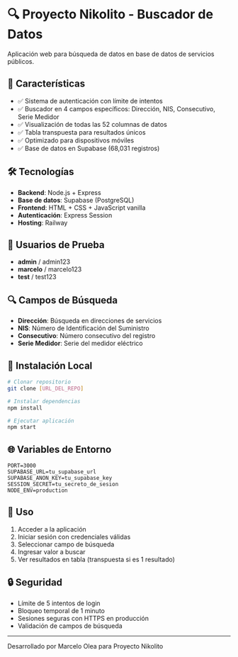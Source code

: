 # 🔍 Proyecto Nikolito - Buscador de Datos

Aplicación web para búsqueda de datos en base de datos de servicios públicos.

## 🚀 Características

- ✅ Sistema de autenticación con límite de intentos
- ✅ Buscador en 4 campos específicos: Dirección, NIS, Consecutivo, Serie Medidor
- ✅ Visualización de todas las 52 columnas de datos
- ✅ Tabla transpuesta para resultados únicos
- ✅ Optimizado para dispositivos móviles
- ✅ Base de datos en Supabase (68,031 registros)

## 🛠️ Tecnologías

- **Backend**: Node.js + Express
- **Base de datos**: Supabase (PostgreSQL)
- **Frontend**: HTML + CSS + JavaScript vanilla
- **Autenticación**: Express Session
- **Hosting**: Railway

## 👥 Usuarios de Prueba

- **admin** / admin123
- **marcelo** / marcelo123
- **test** / test123

## 🔍 Campos de Búsqueda

- **Dirección**: Búsqueda en direcciones de servicios
- **NIS**: Número de Identificación del Suministro
- **Consecutivo**: Número consecutivo del registro
- **Serie Medidor**: Serie del medidor eléctrico

## 🚀 Instalación Local

```bash
# Clonar repositorio
git clone [URL_DEL_REPO]

# Instalar dependencias
npm install

# Ejecutar aplicación
npm start
```

## 🌐 Variables de Entorno

```
PORT=3000
SUPABASE_URL=tu_supabase_url
SUPABASE_ANON_KEY=tu_supabase_key
SESSION_SECRET=tu_secreto_de_sesion
NODE_ENV=production
```

## 📱 Uso

1. Acceder a la aplicación
2. Iniciar sesión con credenciales válidas
3. Seleccionar campo de búsqueda
4. Ingresar valor a buscar
5. Ver resultados en tabla (transpuesta si es 1 resultado)

## 🔒 Seguridad

- Límite de 5 intentos de login
- Bloqueo temporal de 1 minuto
- Sesiones seguras con HTTPS en producción
- Validación de campos de búsqueda

---

Desarrollado por Marcelo Olea para Proyecto Nikolito
